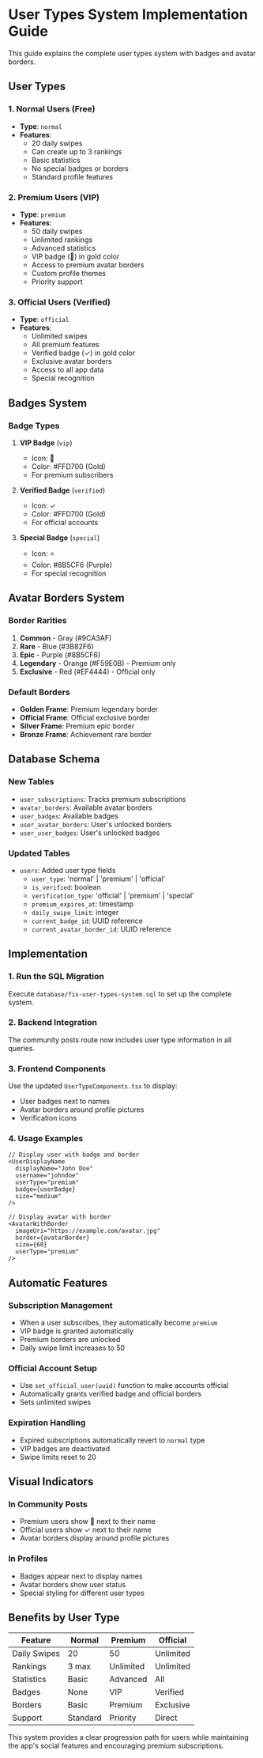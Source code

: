 # User Types System Implementation Guide

This guide explains the complete user types system with badges and avatar borders.

## User Types

### 1. Normal Users (Free)
- **Type**: `normal`
- **Features**:
  - 20 daily swipes
  - Can create up to 3 rankings
  - Basic statistics
  - No special badges or borders
  - Standard profile features

### 2. Premium Users (VIP)
- **Type**: `premium`
- **Features**:
  - 50 daily swipes
  - Unlimited rankings
  - Advanced statistics
  - VIP badge (👑) in gold color
  - Access to premium avatar borders
  - Custom profile themes
  - Priority support

### 3. Official Users (Verified)
- **Type**: `official`
- **Features**:
  - Unlimited swipes
  - All premium features
  - Verified badge (✓) in gold color
  - Exclusive avatar borders
  - Access to all app data
  - Special recognition

## Badges System

### Badge Types
1. **VIP Badge** (`vip`)
   - Icon: 👑
   - Color: #FFD700 (Gold)
   - For premium subscribers

2. **Verified Badge** (`verified`)
   - Icon: ✓
   - Color: #FFD700 (Gold)
   - For official accounts

3. **Special Badge** (`special`)
   - Icon: ⭐
   - Color: #8B5CF6 (Purple)
   - For special recognition

## Avatar Borders System

### Border Rarities
1. **Common** - Gray (#9CA3AF)
2. **Rare** - Blue (#3B82F6)
3. **Epic** - Purple (#8B5CF6)
4. **Legendary** - Orange (#F59E0B) - Premium only
5. **Exclusive** - Red (#EF4444) - Official only

### Default Borders
- **Golden Frame**: Premium legendary border
- **Official Frame**: Official exclusive border
- **Silver Frame**: Premium epic border
- **Bronze Frame**: Achievement rare border

## Database Schema

### New Tables
- `user_subscriptions`: Tracks premium subscriptions
- `avatar_borders`: Available avatar borders
- `user_badges`: Available badges
- `user_avatar_borders`: User's unlocked borders
- `user_user_badges`: User's unlocked badges

### Updated Tables
- `users`: Added user type fields
  - `user_type`: 'normal' | 'premium' | 'official'
  - `is_verified`: boolean
  - `verification_type`: 'official' | 'premium' | 'special'
  - `premium_expires_at`: timestamp
  - `daily_swipe_limit`: integer
  - `current_badge_id`: UUID reference
  - `current_avatar_border_id`: UUID reference

## Implementation

### 1. Run the SQL Migration
Execute `database/fix-user-types-system.sql` to set up the complete system.

### 2. Backend Integration
The community posts route now includes user type information in all queries.

### 3. Frontend Components
Use the updated `UserTypeComponents.tsx` to display:
- User badges next to names
- Avatar borders around profile pictures
- Verification icons

### 4. Usage Examples

```tsx
// Display user with badge and border
<UserDisplayName
  displayName="John Doe"
  username="johndoe"
  userType="premium"
  badge={userBadge}
  size="medium"
/>

// Display avatar with border
<AvatarWithBorder
  imageUri="https://example.com/avatar.jpg"
  border={avatarBorder}
  size={60}
  userType="premium"
/>
```

## Automatic Features

### Subscription Management
- When a user subscribes, they automatically become `premium`
- VIP badge is granted automatically
- Premium borders are unlocked
- Daily swipe limit increases to 50

### Official Account Setup
- Use `set_official_user(uuid)` function to make accounts official
- Automatically grants verified badge and official borders
- Sets unlimited swipes

### Expiration Handling
- Expired subscriptions automatically revert to `normal` type
- VIP badges are deactivated
- Swipe limits reset to 20

## Visual Indicators

### In Community Posts
- Premium users show 👑 next to their name
- Official users show ✓ next to their name
- Avatar borders display around profile pictures

### In Profiles
- Badges appear next to display names
- Avatar borders show user status
- Special styling for different user types

## Benefits by User Type

| Feature | Normal | Premium | Official |
|---------|--------|---------|----------|
| Daily Swipes | 20 | 50 | Unlimited |
| Rankings | 3 max | Unlimited | Unlimited |
| Statistics | Basic | Advanced | All |
| Badges | None | VIP | Verified |
| Borders | Basic | Premium | Exclusive |
| Support | Standard | Priority | Direct |

This system provides a clear progression path for users while maintaining the app's social features and encouraging premium subscriptions.